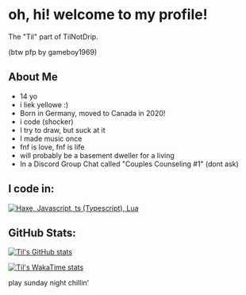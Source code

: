 <!--this is a baldi reference btw, thanks for the 3 people that got it-->
# oh, hi! welcome to my profile!

The "Til" part of TilNotDrip.

(btw pfp by gameboy1969)

## About Me
 - 14 yo
 - i liek yellowe :)
 - Born in Germany, moved to Canada in 2020!
 - i code (shocker) <!--holy crap!-->
 - I try to draw, but suck at it
 - I made music once
 - fnf is love, fnf is life <!--fnf is what got me into haxe btw, i did scratch before dat-->
 - will probably be a basement dweller for a living
 - In a Discord Group Chat called "Couples Counseling #1" (dont ask)

## I code in:
[![Haxe, Javascript, ts (Typescript), Lua](https://skillicons.dev/icons?i=haxe,javascript,typescript,lua&theme=dark)](https://skillicons.dev)

## GitHub Stats:

[![Til's GitHub stats](https://github-readme-stats.vercel.app/api?username=TechnikTil&theme=vision-friendly-dark&include_all_commits=true)](https://github.com/anuraghazra/github-readme-stats)

[![Til's WakaTime stats](https://github-readme-stats.vercel.app/api/wakatime?username=@TechnikTil&theme=vision-friendly-dark&layout=compact)](https://github.com/anuraghazra/github-readme-stats)

play sunday night chillin'
